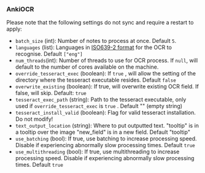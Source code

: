 ### AnkiOCR

Please note that the following settings do not sync and require a restart to apply:

- `batch_size` (int): Number of notes to process at once. Default `5`.
- `languages` (list): Languages in [ISO639-2 format](https://www.loc.gov/standards/iso639-2/php/code_list.php) for the OCR to recognise. Default `["eng"]`
- `num_threads`(int): Number of threads to use for OCR process. If `null`, will default to the number of cores available on the machine.
- `override_tesseract_exec` (boolean): If `true` , will allow the setting of the directory where the tesseract executable resides. Default `false`
- `overwrite_existing` (boolean): If true, will overwrite existing OCR field. If false, will skip. Default: `true`
- `tesseract_exec_path` (string): Path to the tesseract executable, only used if `override_tesseract_exec` is `true` . Default "" (empty string)
- `tesseract_install_valid` (boolean): Flag for valid tesseract installation. Do not modify!
- `text_output_location` (string): Where to put outputted text. "tooltip" is in a tooltip over the image "new_field" is in a new field. Default "tooltip"
- `use_batching` (bool): If true, use batching to increase processing speed. Disable if experiencing abnormally slow processing times. Default `true`
- `use_multithreading` (bool): If true, use multithreading to increase processing speed. Disable if experiencing abnormally slow processing times. Default `true`
